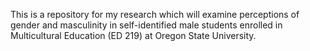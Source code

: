 This is a repository for my research which will examine perceptions of gender and masculinity in self-identified male students enrolled in Multicultural Education (ED 219) at Oregon State University. 
